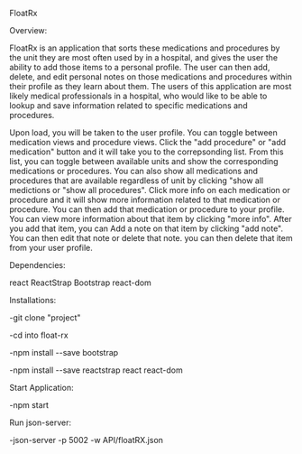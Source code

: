

FloatRx

Overview:

FloatRx is an application that sorts these medications and procedures by the unit they are most often used by in a hospital, and gives the user the ability to add those items to a personal profile. The user can then add, delete, and edit personal notes on those medications and procedures within their profile as they learn about them. The users of this application are most likely medical professionals in a hospital, who would like to be able to lookup and save information related to specific medications and procedures.

Upon load, you will be taken to the user profile. You can toggle between medication views and procedure views. Click the "add procedure" or "add medication" button and it will take you to the correpsonding list. From this list, you can toggle between available units and show the corresponding medications or procedures. You can also show all medications and procedures that are available regardless of unit by clicking "show all medictions or "show all procedures". Click more info on each medication or procedure and it will show more information related to that medication or procedure. You can then add that medication or procedure to your profile. You can view more information about that item by clicking "more info". After you add that item, you can Add a note on that item by clicking "add note". You can then edit that note or delete that note. you can then delete that item from your user profile. 


Dependencies:

react
ReactStrap
Bootstrap
react-dom

Installations:

-git clone "project"

-cd into float-rx

-npm install --save bootstrap

-npm install --save reactstrap react react-dom

Start Application:

-npm start

Run json-server: 

-json-server -p 5002 -w API/floatRX.json



